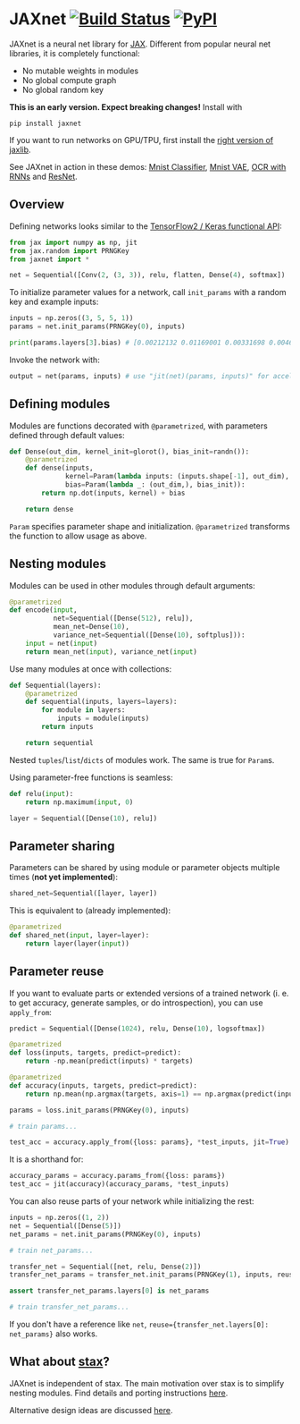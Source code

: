 # JAXnet [![Build Status](https://travis-ci.org/JuliusKunze/jaxnet.svg?branch=master)](https://travis-ci.org/JuliusKunze/jaxnet) [![PyPI](https://img.shields.io/pypi/v/jaxnet.svg)](https://pypi.python.org/pypi/jaxnet/#history)

JAXnet is a neural net library for [JAX](https://github.com/google/jax).
Different from popular neural net libraries, it is completely functional:
- No mutable weights in modules
- No global compute graph
- No global random key

**This is an early version. Expect breaking changes!** Install with
```
pip install jaxnet
```

If you want to run networks on GPU/TPU, first install the [right version of jaxlib](https://github.com/google/jax#installation).

See JAXnet in action in these demos:
[Mnist Classifier](https://colab.research.google.com/drive/18kICTUbjqnfg5Lk3xFVQtUj6ahct9Vmv),
[Mnist VAE](https://colab.research.google.com/drive/19web5SnmIFglLcnpXE34phiTY03v39-g),
[OCR with RNNs](https://colab.research.google.com/drive/1YuI6GUtMgnMiWtqoaPznwAiSCe9hMR1E) and
[ResNet](https://colab.research.google.com/drive/1q6yoK_Zscv-57ZzPM4qNy3LgjeFzJ5xN).

## Overview

Defining networks looks similar to the [TensorFlow2 / Keras functional API](https://www.tensorflow.org/beta/guide/keras/functional):
```python
from jax import numpy as np, jit
from jax.random import PRNGKey
from jaxnet import *

net = Sequential([Conv(2, (3, 3)), relu, flatten, Dense(4), softmax])
```

To initialize parameter values for a network, call `init_params` with a random key and example inputs:
```python
inputs = np.zeros((3, 5, 5, 1))
params = net.init_params(PRNGKey(0), inputs)

print(params.layers[3].bias) # [0.00212132 0.01169001 0.00331698 0.00460713]
```

Invoke the network with:
```python
output = net(params, inputs) # use "jit(net)(params, inputs)" for acceleration
```

## Defining modules

Modules are functions decorated with `@parametrized`, with parameters defined through default values:
```python
def Dense(out_dim, kernel_init=glorot(), bias_init=randn()):
    @parametrized
    def dense(inputs,
              kernel=Param(lambda inputs: (inputs.shape[-1], out_dim), kernel_init),
              bias=Param(lambda _: (out_dim,), bias_init)):
        return np.dot(inputs, kernel) + bias

    return dense
```

`Param` specifies parameter shape and initialization.
`@parametrized` transforms the function to allow usage as above.

## Nesting modules

Modules can be used in other modules through default arguments:

```python
@parametrized
def encode(input, 
           net=Sequential([Dense(512), relu]),
           mean_net=Dense(10),
           variance_net=Sequential([Dense(10), softplus])):
    input = net(input)
    return mean_net(input), variance_net(input)
```

Use many modules at once with collections:
```python
def Sequential(layers):
    @parametrized
    def sequential(inputs, layers=layers):
        for module in layers:
            inputs = module(inputs)
        return inputs

    return sequential
```

Nested `tuples`/`list`/`dicts` of modules work. The same is true for `Param`s.

Using parameter-free functions is seamless:
```python
def relu(input):
    return np.maximum(input, 0)

layer = Sequential([Dense(10), relu])
```

## Parameter sharing

Parameters can be shared by using module or parameter objects multiple times (**not yet implemented**):

```python
shared_net=Sequential([layer, layer])
```

This is equivalent to (already implemented):

```python
@parametrized
def shared_net(input, layer=layer):
    return layer(layer(input))
```

## Parameter reuse

If you want to evaluate parts or extended versions of a trained network
(i. e. to get accuracy, generate samples, or do introspection), you can use `apply_from`:

```python
predict = Sequential([Dense(1024), relu, Dense(10), logsoftmax])

@parametrized
def loss(inputs, targets, predict=predict):
    return -np.mean(predict(inputs) * targets)

@parametrized
def accuracy(inputs, targets, predict=predict):
    return np.mean(np.argmax(targets, axis=1) == np.argmax(predict(inputs), axis=1))

params = loss.init_params(PRNGKey(0), inputs)

# train params...

test_acc = accuracy.apply_from({loss: params}, *test_inputs, jit=True)
```

It is a shorthand for:

```python
accuracy_params = accuracy.params_from({loss: params})
test_acc = jit(accuracy)(accuracy_params, *test_inputs)
```

You can also reuse parts of your network while initializing the rest:

```python
inputs = np.zeros((1, 2))
net = Sequential([Dense(5)])
net_params = net.init_params(PRNGKey(0), inputs)

# train net_params...

transfer_net = Sequential([net, relu, Dense(2)])
transfer_net_params = transfer_net.init_params(PRNGKey(1), inputs, reuse={net: net_params})

assert transfer_net_params.layers[0] is net_params

# train transfer_net_params...
```

If you don't have a reference like `net`, `reuse={transfer_net.layers[0]: net_params}` also works.

## What about [stax](https://github.com/google/jax/blob/master/jax/experimental/stax.py)?
JAXnet is independent of stax.
The main motivation over stax is to simplify nesting modules.
Find details and porting instructions [here](STAX.md).

Alternative design ideas are discussed [here](DESIGN.md).